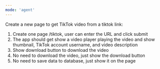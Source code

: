 ```yaml
---
mode: 'agent'
---
```

Create a new page to get TikTok video from a tiktok link:

1. Create one page /tiktok, user can enter the URL and click submit
2. The app should get show a video player playing the video and show thumbnail, TikTok account username,  and video description
3. Show download button to download the video
4. No need to download the video, just show the download button
5. No need to save data to database, just show it on the page
